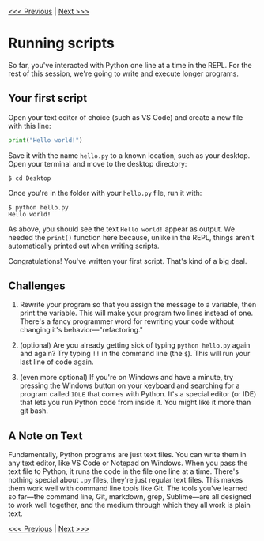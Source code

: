 [<<< Previous](variables.md) | [Next >>>](errors.md)

# Running scripts

So far, you've interacted with Python one line at a time in the REPL. For the rest of this session, we're going to write and execute longer programs.

## Your first script

Open your text editor of choice (such as VS Code) and create a new file with this line:

```python
print("Hello world!")
```
	
Save it with the name `hello.py` to a known location, such as your desktop. Open your terminal and move to the desktop directory:

    $ cd Desktop
	
Once you're in the folder with your `hello.py` file, run it with:

	$ python hello.py
	Hello world!
	
As above, you should see the text `Hello world!` appear as output. We needed the `print()` function here because, unlike in the REPL, things aren't automatically printed out when writing scripts.

Congratulations! You've written your first script. That's kind of a big deal.

## Challenges

1. Rewrite your program so that you assign the message to a variable, then print the variable. This will make your program two lines instead of one. There's a fancy programmer word for rewriting your code without changing it's behavior—"refactoring."

2. (optional) Are you already getting sick of typing `python hello.py` again and again? Try typing `!!` in the command line (the `$`). This will run your last line of code again.

3. (even more optional) If you're on Windows and have a minute, try pressing the Windows button on your keyboard and searching for a program called `IDLE` that comes with Python. It's a special editor (or IDE) that lets you run Python code from inside it. You might like it more than git bash.

## A Note on Text

Fundamentally, Python programs are just text files. You can write them in any text editor, like VS Code or Notepad on Windows. When you pass the text file to Python, it runs the code in the file one line at a time. There's nothing special about `.py` files, they're just regular text files. This makes them work well with command line tools like Git. The tools you've learned so far—the command line, Git, markdown, grep, Sublime—are all designed to work well together, and the medium through which they all work is plain text.

[<<< Previous](variables.md) | [Next >>>](errors.md)
